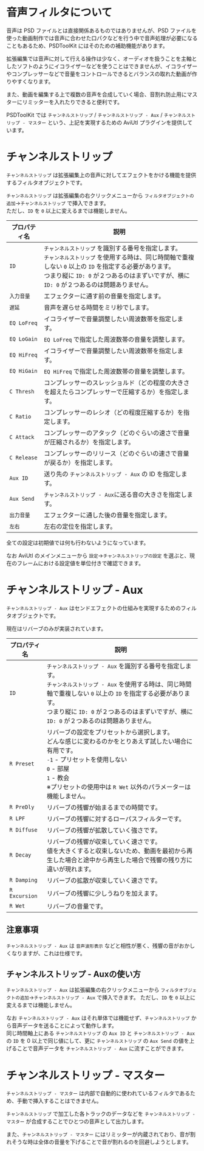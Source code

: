 # 音声フィルタについて

音声は PSD ファイルとは直接関係あるものではありませんが、PSD ファイルを使った動画制作では音声に合わせた口パクなどを行う中で音声処理が必要になることもあるため、PSDToolKit にはそのための補助機能があります。

拡張編集では音声に対して行える操作は少なく、オーディオを扱うことを主軸としたソフトのようにイコライザーなどを使うことはできませんが、イコライザーやコンプレッサーなどで音量をコントロールできるとバランスの取れた動画が作りやすくなります。

また、動画を編集する上で複数の音声を合成していく場合、音割れ防止用にマスターにリミッターを入れたりできると便利です。

PSDToolKit では `チャンネルストリップ` / `チャンネルストリップ - Aux` / `チャンネルストリップ - マスター` という、上記を実現するための AviUtl プラグインを提供しています。

# チャンネルストリップ

`チャンネルストリップ` は拡張編集上の音声に対してエフェクトをかける機能を提供するフィルタオブジェクトです。

`チャンネルストリップ` は拡張編集の右クリックメニューから `フィルタオブジェクトの追加`→`チャンネルストリップ` で挿入できます。  
ただし、`ID` を `0` 以上に変えるまでは機能しません。

プロパティ名|説明
---|---
`ID`|`チャンネルストリップ` を識別する番号を指定します。<br>`チャンネルストリップ` を使用する時は、同じ時間軸で重複しない `0` 以上の `ID` を指定する必要があります。<br>つまり縦に `ID: 0` が２つあるのはまずいですが、横に `ID: 0` が２つあるのは問題ありません。
`入力音量`|エフェクターに通す前の音量を指定します。
`遅延`|音声を遅らせる時間をミリ秒でします。
`EQ LoFreq`|イコライザーで音量調整したい周波数帯を指定します。
`EQ LoGain`|`EQ LoFreq` で指定した周波数帯の音量を調整します。
`EQ HiFreq`|イコライザーで音量調整したい周波数帯を指定します。
`EQ HiGain`|`EQ HiFreq` で指定した周波数帯の音量を調整します。
`C Thresh`|コンプレッサーのスレッショルド（どの程度の大きさを超えたらコンプレッサーで圧縮するか）を指定します。
`C Ratio`|コンプレッサーのレシオ（どの程度圧縮するか）を指定します。
`C Attack`|コンプレッサーのアタック（どのぐらいの速さで音量が圧縮されるか）を指定します。
`C Release`|コンプレッサーのリリース（どのぐらいの速さで音量が戻るか）を指定します。
`Aux ID`|送り先の `チャンネルストリップ - Aux` の ID を指定します。
`Aux Send`|`チャンネルストリップ - Aux`に送る音の大きさを指定します。
`出力音量`|エフェクターに通した後の音量を指定します。
`左右`|左右の定位を指定します。

全ての設定は初期値では何も行わないようになっています。

なお AviUtl のメインメニューから `設定`→`チャンネルストリップの設定` を選ぶと、現在のフレームにおける設定値を単位付きで確認できます。

# チャンネルストリップ - Aux

`チャンネルストリップ - Aux` はセンドエフェクトの仕組みを実現するためのフィルタオブジェクトです。

現在はリバーブのみが実装されています。

プロパティ名|説明
---|---
`ID`|`チャンネルストリップ - Aux` を識別する番号を指定します。<br>`チャンネルストリップ - Aux` を使用する時は、同じ時間軸で重複しない `0` 以上の `ID` を指定する必要があります。<br>つまり縦に `ID: 0` が２つあるのはまずいですが、横に `ID: 0` が２つあるのは問題ありません。
`R Preset`|リバーブの設定をプリセットから選択します。<br>どんな感じに変わるのかをとりあえず試したい場合に有用です。<br>`-1` - プリセットを使用しない<br>`0` - 部屋<br>`1` - 教会<br>※プリセットの使用中は `R Wet` 以外のパラメーターは機能しません。
`R PreDly`|リバーブの残響が始まるまでの時間です。
`R LPF`|リバーブの残響に対するローパスフィルターです。
`R Diffuse`|リバーブの残響が拡散していく強さです。
`R Decay`|リバーブの残響が収束していく速さです。<br>値を大きくすると収束しないため、動画を最初から再生した場合と途中から再生した場合で残響の残り方に違いが現れます。
`R Damping`|リバーブの拡散が収束していく速さです。
`R Excursion`|リバーブの残響に少しうねりを加えます。
`R Wet`|リバーブの音量です。

## 注意事項

`チャンネルストリップ - Aux` は `音声波形表示` などと相性が悪く、残響の音がおかしくなりますが、これは仕様です。

## チャンネルストリップ - Auxの使い方

`チャンネルストリップ - Aux` は拡張編集の右クリックメニューから `フィルタオブジェクトの追加`→`チャンネルストリップ - Aux` で挿入できます。
ただし、`ID` を `0` 以上に変えるまでは機能しません。

なお `チャンネルストリップ - Aux` はそれ単体では機能せず、`チャンネルストリップ` から音声データを送ることによって動作します。  
同じ時間軸上にある `チャンネルストリップ` の `Aux ID` と `チャンネルストリップ - Aux` の `ID` を 0 以上で同じ値にして、更に `チャンネルストリップ` の `Aux Send` の値を上げることで音声データを `チャンネルストリップ - Aux` に流すことができます。

# チャンネルストリップ - マスター

`チャンネルストリップ - マスター` は内部で自動的に使われているフィルタであるため、手動で挿入することはできません。

`チャンネルストリップ` で加工した各トラックのデータなどを `チャンネルストリップ - マスター` が合成することでひとつの音声として出力します。

また、`チャンネルストリップ - マスター` にはリミッターが内蔵されており、音が割れそうな時は全体の音量を下げることで音が割れるのを回避しようとします。
